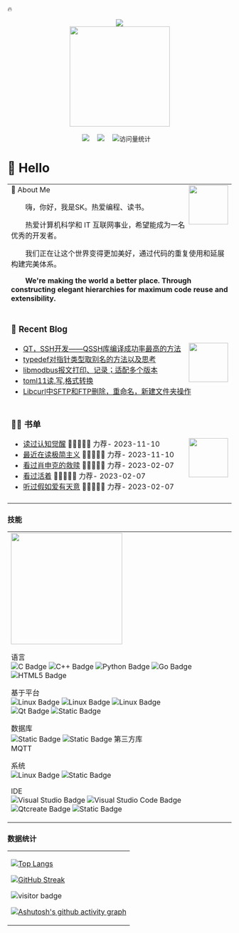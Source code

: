 :fire:  
<div align="center">
 <!-- dynamic typing effect 动态打字效果 -->
  <div>
    <a href="https://blog.sunguoqi.com/">
      <img src="https://readme-typing-svg.demolab.com?font=Fira+Code&pause=1000&width=435&lines=cout<<%22Hello%2C%20World%22<<endl;学习是一种习惯!&center=true&size=27" />
    </a>
  </div>  
  <!-- knock code pictures 敲代码的图片 -->
  <picture>
    <source media="(prefers-color-scheme: dark)" srcset="https://cdn.jsdelivr.net/gh/sun0225SUN/sun0225SUN/assets/images/coding.gif" />
    <source media="(prefers-color-scheme: light)" srcset="https://cdn.jsdelivr.net/gh/sun0225SUN/sun0225SUN/assets/images/developer.svg" height="225px" />
    <img src="https://cdn.jsdelivr.net/gh/sun0225SUN/sun0225SUN/assets/images/coding.gif" />
  </picture>

  <!-- for beauty 留个空行好看点 -->
  <div>&nbsp;</div>  
   <!-- profile logo 个人资料徽标 -->
  <div>
    <a href="https://blog.csdn.net/weixin_46537765"><img src="https://img.shields.io/badge/CSDN-博客-8c36db" /></a>&emsp;
    <a href="https://space.bilibili.com/448488855/"><img src="https://img.shields.io/badge/Bilibili-B站-ff69b4" /></a>&emsp;
    <!-- visitor -->
    <img src="https://komarev.com/ghpvc/?username=shikai-123&label=Views&color=orange&style=flat" alt="访问量统计" />&emsp;

  </div> 

</div>

# 🙋 Hello

<table>  
<tr><td>
🤺 About Me

<img align="right" width="88" src="https://cdn.jsdelivr.net/gh/sun0225SUN/sun0225SUN/assets/images/jobs.png" />

<p>&emsp;&emsp;嗨，你好，我是SK。热爱编程、读书。</p>
<p>&emsp;&emsp;热爱计算机科学和 IT 互联网事业，希望能成为一名优秀的开发者。</p>
<p>&emsp;&emsp;我们正在让这个世界变得更加美好，通过代码的重复使用和延展构建完美体系。</p>
<p>&emsp;&emsp;<strong>We're making the world a better place. Through constructing elegant hierarchies for maximum code reuse and extensibility.</strong></p>
</td></tr>  

<tr><td>
 
### 📃 Recent Blog  
<img align="right" width="88" src="https://cdn.jsdelivr.net/gh/sun0225SUN/sun0225SUN/assets/images/astronaut.png" />  

<!-- START_SECTION:blog -->
* <a href='http://t.csdnimg.cn/zEfzo' target='_blank'>QT，SSH开发——QSSH库编译成功率最高的方法</a> 
* <a href='http://t.csdnimg.cn/QFge6' target='_blank'>typedef对指针类型取别名的方法以及思考</a>
* <a href='http://t.csdnimg.cn/pbHsK/' target='_blank'>libmodbus报文打印、记录；适配多个版本</a>
* <a href='http://t.csdnimg.cn/At8Zc' target='_blank'>toml11读,写,格式转换</a>
* <a href='http://t.csdnimg.cn/d7o4l' target='_blank'>Libcurl中SFTP和FTP删除，重命名，新建文件夹操作</a>
<!-- END_SECTION:blog -->
</td></tr>

<tr><td>
 
### 🤾‍♂️ 书单
<img align="right" width="88" src="https://cdn.jsdelivr.net/gh/sun0225SUN/sun0225SUN/assets/images/artist.png" />

<!-- START_SECTION:douban -->
* <a href='https://book.douban.com/subject/35193035/' target='_blank'>读过认知觉醒</a> 🌟🌟🌟🌟🌟 力荐- 2023-11-10
* <a href='https://book.douban.com/subject/27040433/' target='_blank'>最近在读极简主义</a> 🌟🌟🌟🌟🌟 力荐- 2023-11-10
* <a href='http://movie.douban.com/subject/1292052/' target='_blank'>看过肖申克的救赎</a> 🌟🌟🌟🌟🌟 力荐- 2023-02-07
* <a href='http://movie.douban.com/subject/1292365/' target='_blank'>看过活着</a> 🌟🌟🌟🌟🌟 力荐- 2023-02-07
* <a href='https://music.douban.com/subject/26567580/' target='_blank'>听过假如爱有天意</a> 🌟🌟🌟🌟🌟 力荐- 2023-02-07
<!-- END_SECTION:douban -->
</td></tr>

<tr><td> 

</table>

### 技能
<table>
 </td></tr>
<tr><td> 
<!-- just img 图片 -->
<img src="https://cdn.jsdelivr.net/gh/sun0225SUN/sun0225SUN/assets/images/man.png" width="250" height="250" />

<!--  skill badge 技能徽章 -->  
语言  
![C Badge](https://img.shields.io/badge/C-A8B9CC?logo=c&logoColor=fff&style=flat)
![C++ Badge](https://img.shields.io/badge/C++11`17-00599C?logo=cplusplus&logoColor=fff&style=flat)
![Python Badge](https://img.shields.io/badge/Python-3776AB?logo=python&logoColor=fff&style=flat)
![Go Badge](https://img.shields.io/badge/Go-bule?style=flat&logo=go&logoColor=red&logoSize=auto)
![HTML5 Badge](https://img.shields.io/badge/HTML5-E34F26?logo=html5&logoColor=fff&style=flat)  

基于平台  
![Linux Badge](https://img.shields.io/badge/Linux系统编程-FCC624?logo=linux&logoColor=000&style=flat)
![Linux Badge](https://img.shields.io/badge/Linux网络编程-FCC624?logo=linux&logoColor=000&style=flat)
![Linux Badge](https://img.shields.io/badge/Linux驱动-FCC624?logo=linux&logoColor=000&style=flat)  
![Qt Badge](https://img.shields.io/badge/Qt-41CD52?logo=qt&logoColor=fff&style=flat)
![Static Badge](https://img.shields.io/badge/OpenCV-%235C3EE8?style=flat&logo=opencv&logoColor=white&logoSize=auto)


数据库  
![Static Badge](https://img.shields.io/badge/MySQL-%234479A1?style=flat&logo=mysql&logoColor=white&logoSize=auto)
![Static Badge](https://img.shields.io/badge/SQLite-%23003B57?style=flat&logo=sqlite&logoColor=white&logoSize=auto)
第三方库  
MQTT


系统  
![Linux Badge](https://img.shields.io/badge/Linux-FCC624?logo=linux&logoColor=000&style=flat)
![Static Badge](https://img.shields.io/badge/Windows-%23003399?style=flat&logo=windows10&logoColor=white&logoSize=auto)  

IDE  
![Visual Studio Badge](https://img.shields.io/badge/Visual%20Studio-5C2D91?logo=visualstudio&logoColor=fff&style=flat)
![Visual Studio Code Badge](https://img.shields.io/badge/Visual%20Studio%20Code-007ACC?logo=visualstudiocode&logoColor=fff&style=flat)
![Qtcreate Badge](https://img.shields.io/badge/Qtcreate-41CD52?logo=qt&logoColor=fff&style=flat)
![Static Badge](https://img.shields.io/badge/pycharm-%23000000?style=flat&logo=pycharm&logoColor=white&logoSize=auto)



</table>

### 数据统计
<table>
 </td></tr>
<tr><td>  
 
[![Top Langs](https://github-readme-stats.vercel.app/api/top-langs/?username=shikai-123&layout=compact)](https://github.com/anuraghazra/github-readme-stats)

[![GitHub Streak](https://streak-stats.demolab.com/?user=shikai-123)](https://git.io/streak-stats)

![visitor badge](https://visitor-badge.glitch.me/badge?page_id=shikai-123.visitor-badge)  

[![Ashutosh's github activity graph](https://github-readme-activity-graph.vercel.app/graph?username=shikai-123&theme=vue)](https://github.com/ashutosh00710/github-readme-activity-graph)
</table>
